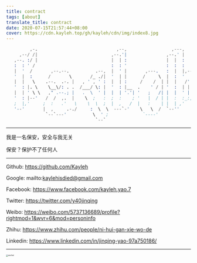 ```yaml
---
title: contract
tags: [about]
translate_title: contract
date: 2020-07-15T21:57:44+08:00
cover: https://cdn.kayleh.top/gh/kayleh/cdn/img/index8.jpg
---
```


<!--more-->

```s
         ,-.                              ,--,                 ,---,
     ,--/ /|                            ,--.'|               ,--.' |
   ,--. :/ |                            |  | :               |  |  :
   :  : ' /                             :  : '               :  :  :
   |  '  /       ,--.--.          .--,  |  ' |       ,---.   :  |  |,--.
   '  |  :      /       \       /_ ./|  '  | |      /     \  |  :  '   |
   |  |   \    .--.  .-. |   , ' , ' :  |  | :     /    /  | |  |   /' :
   '  : |. \    \__\/: . .  /___/ \: |  '  : |__  .    ' / | '  :  | | |
   |  | ' \ \   ," .--.; |   .  \  ' |  |  | '.'| '   ;   /| |  |  ' | :
   '  : |--'   /  /  ,.  |    \  ;   :  ;  :    ; '   |  / | |  :  :_:,'
   ;  |,'     ;  :   .'   \    \  \  ;  |  ,   /  |   :    | |  | ,'
   '--'       |  ,     .-./     :  \  \  ---`-'    \   \  /  `--''
               `--`---'          \  ' ;             `----'
                                  `--`
```

---

我是一名保安，安全与我无关

保安？保护不了任何人

---

 Github: https://github.com/Kayleh

 Google: mailto:kaylehisdied@gmail.com

 Facebook: https://www.facebook.com/kayleh.yao.7

 Twitter: https://twitter.com/y40jinqing

 Weibo: https://weibo.com/5737136689/profile?rightmod=1&wvr=6&mod=personinfo

 Zhihu: https://www.zhihu.com/people/ni-hui-gan-xie-wo-de

 Linkedin: https://www.linkedin.com/in/jinqing-yao-97a750186/

---

<img src="https://cdn.kayleh.top/gh/kayleh/cdn/img/contract/wechat.jpg" alt="wechat" style="zoom: 33%;" />

